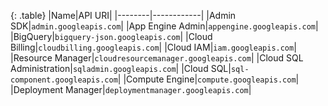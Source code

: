 
{: .table}
|Name|API URI|
|--------|------------|
|Admin SDK|`admin.googleapis.com`|
|App Engine Admin|`appengine.googleapis.com`|
|BigQuery|`bigquery-json.googleapis.com`|
|Cloud Billing|`cloudbilling.googleapis.com`|
|Cloud IAM|`iam.googleapis.com`|
|Resource Manager|`cloudresourcemanager.googleapis.com`|
|Cloud SQL Administration|`sqladmin.googleapis.com`|
|Cloud SQL|`sql-component.googleapis.com`|
|Compute Engine|`compute.googleapis.com`|
|Deployment Manager|`deploymentmanager.googleapis.com`|
